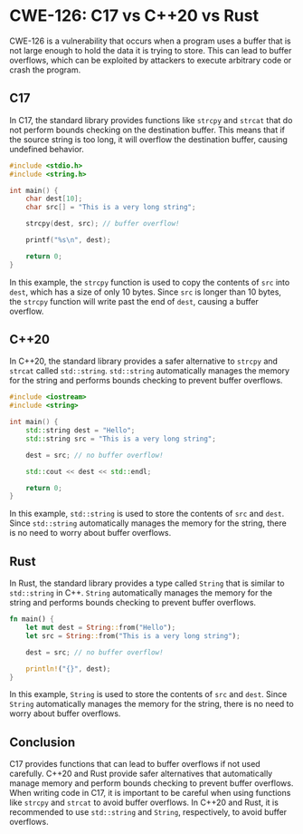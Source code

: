 # CWE-126: C17 vs C++20 vs Rust

CWE-126 is a vulnerability that occurs when a program uses a buffer that is not large enough to 
hold the data it is trying to store. This can lead to buffer overflows, which can be exploited by 
attackers to execute arbitrary code or crash the program.

## C17

In C17, the standard library provides functions like `strcpy` and `strcat` that do not perform 
bounds checking on the destination buffer. This means that if the source string is too long, it 
will overflow the destination buffer, causing undefined behavior.

```c
#include <stdio.h>
#include <string.h>

int main() {
    char dest[10];
    char src[] = "This is a very long string";

    strcpy(dest, src); // buffer overflow!

    printf("%s\n", dest);

    return 0;
}
```

In this example, the `strcpy` function is used to copy the contents of `src` into `dest`, which has 
a size of only 10 bytes. Since `src` is longer than 10 bytes, the `strcpy` function will write past 
the end of `dest`, causing a buffer overflow.

## C++20

In C++20, the standard library provides a safer alternative to `strcpy` and `strcat` called 
`std::string`. `std::string` automatically manages the memory for the string and performs bounds 
checking to prevent buffer overflows.

```c++
#include <iostream>
#include <string>

int main() {
    std::string dest = "Hello";
    std::string src = "This is a very long string";

    dest = src; // no buffer overflow!

    std::cout << dest << std::endl;

    return 0;
}
```

In this example, `std::string` is used to store the contents of `src` and `dest`. Since 
`std::string` automatically manages the memory for the string, there is no need to worry about 
buffer overflows.

## Rust

In Rust, the standard library provides a type called `String` that is similar to `std::string` in 
C++. `String` automatically manages the memory for the string and performs bounds checking to 
prevent buffer overflows.

```rust
fn main() {
    let mut dest = String::from("Hello");
    let src = String::from("This is a very long string");

    dest = src; // no buffer overflow!

    println!("{}", dest);
}
```

In this example, `String` is used to store the contents of `src` and `dest`. Since `String` 
automatically manages the memory for the string, there is no need to worry about buffer overflows.

## Conclusion

C17 provides functions that can lead to buffer overflows if not used carefully. C++20 and Rust 
provide safer alternatives that automatically manage memory and perform bounds checking to prevent 
buffer overflows. When writing code in C17, it is important to be careful when using functions like 
`strcpy` and `strcat` to avoid buffer overflows. In C++20 and Rust, it is recommended to use 
`std::string` and `String`, respectively, to avoid buffer overflows.
